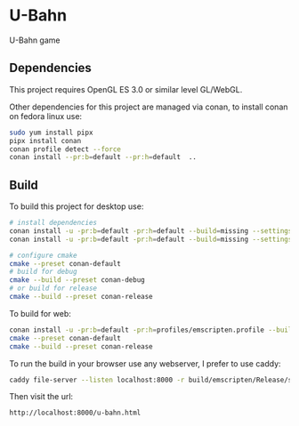 # U-Bahn

U-Bahn game

## Dependencies

This project requires OpenGL ES 3.0 or similar level GL/WebGL.

Other dependencies for this project are managed via conan, to install conan on fedora linux use:

```bash
sudo yum install pipx
pipx install conan
conan profile detect --force
conan install --pr:b=default --pr:h=default  ..
```

## Build

To build this project for desktop use:

```bash
# install dependencies
conan install -u -pr:b=default -pr:h=default --build=missing --settings=build_type=Debug .
conan install -u -pr:b=default -pr:h=default --build=missing --settings=build_type=Release .

# configure cmake
cmake --preset conan-default
# build for debug
cmake --build --preset conan-debug
# or build for release
cmake --build --preset conan-release
```

To build for web:

```bash
conan install -u -pr:b=default -pr:h=profiles/emscripten.profile --build=missing  --settings=build_type=Release .
cmake --preset conan-default
cmake --build --preset conan-release
```

To run the build in your browser use any webserver, I prefer to use caddy:

```bash
caddy file-server --listen localhost:8000 -r build/emscripten/Release/src
```

Then visit the url:

```text
http://localhost:8000/u-bahn.html
```
